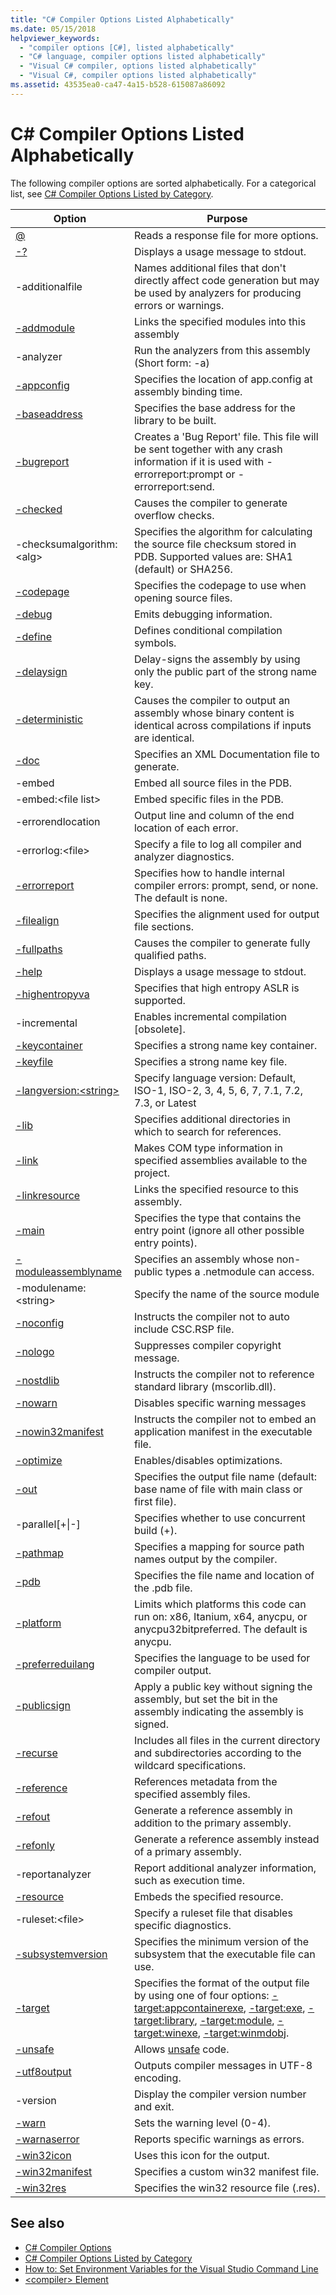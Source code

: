 ```yaml
---
title: "C# Compiler Options Listed Alphabetically"
ms.date: 05/15/2018
helpviewer_keywords:
  - "compiler options [C#], listed alphabetically"
  - "C# language, compiler options listed alphabetically"
  - "Visual C# compiler, options listed alphabetically"
  - "Visual C#, compiler options listed alphabetically"
ms.assetid: 43535ea0-ca47-4a15-b528-615087a86092
---
```


# C# Compiler Options Listed Alphabetically

The following compiler options are sorted alphabetically. For a categorical list, see [C# Compiler Options Listed by Category](listed-by-category.md).

|Option|Purpose|
|------------|-------------|
|[@](response-file-compiler-option.md)|Reads a response file for more options.|
|[-?](help-compiler-option.md)|Displays a usage message to stdout.|
|-additionalfile|Names additional files that don't directly affect code generation but may be used by analyzers for producing errors or warnings.|
|[-addmodule](addmodule-compiler-option.md)|Links the specified modules into this assembly|
|-analyzer|Run the analyzers from this assembly (Short form: -a)|
|[-appconfig](appconfig-compiler-option.md)|Specifies the location of app.config at assembly binding time.|
|[-baseaddress](baseaddress-compiler-option.md)|Specifies the base address for the library to be built.|
|[-bugreport](bugreport-compiler-option.md)|Creates a 'Bug Report' file. This file will be sent together with any crash information if it is used with -errorreport:prompt or -errorreport:send.|
|[-checked](checked-compiler-option.md)|Causes the compiler to generate overflow checks.|
|-checksumalgorithm:\<alg>|Specifies the algorithm for calculating the source file checksum stored in PDB.  Supported values are: SHA1 (default) or SHA256.|
|[-codepage](codepage-compiler-option.md)|Specifies the codepage to use when opening source files.|
|[-debug](debug-compiler-option.md)|Emits debugging information.|
|[-define](define-compiler-option.md)|Defines conditional compilation symbols.|
|[-delaysign](delaysign-compiler-option.md)|Delay-signs the assembly by using only the public part of the strong name key.|
|[-deterministic](deterministic-compiler-option.md)|Causes the compiler to output an assembly whose binary content is identical across compilations if inputs are identical.|
|[-doc](doc-compiler-option.md)|Specifies an XML Documentation file to generate.|
|-embed|Embed all source files in the PDB.|
|-embed:\<file list>|Embed specific files in the PDB.|
|-errorendlocation|Output line and column of the end location of each error.|
|-errorlog:\<file>|Specify a file to log all compiler and analyzer diagnostics.|
|[-errorreport](errorreport-compiler-option.md)|Specifies how to handle internal compiler errors: prompt, send, or none. The default is none.|
|[-filealign](filealign-compiler-option.md)|Specifies the alignment used for output file sections.|
|[-fullpaths](fullpaths-compiler-option.md)|Causes the compiler to generate fully qualified paths.|
|[-help](help-compiler-option.md)|Displays a usage message to stdout.|
|[-highentropyva](highentropyva-compiler-option.md)|Specifies that high entropy ASLR is supported.|
|-incremental|Enables incremental compilation [obsolete].|
|[-keycontainer](keycontainer-compiler-option.md)|Specifies a strong name key container.|
|[-keyfile](keyfile-compiler-option.md)|Specifies a strong name key file.|
|[-langversion:\<string>](langversion-compiler-option.md)|Specify language version: Default, ISO-1, ISO-2, 3, 4, 5, 6, 7, 7.1, 7.2, 7.3, or Latest |
|[-lib](lib-compiler-option.md)|Specifies additional directories in which to search for references.|
|[-link](link-compiler-option.md)|Makes COM type information in specified assemblies available to the project.|
|[-linkresource](linkresource-compiler-option.md)|Links the specified resource to this assembly.|
|[-main](main-compiler-option.md)|Specifies the type that contains the entry point (ignore all other possible entry points).|
|[-moduleassemblyname](moduleassemblyname-compiler-option.md)|Specifies an assembly whose non-public types a .netmodule can access.|
|-modulename:\<string>|Specify the name of the source module|
|[-noconfig](noconfig-compiler-option.md)|Instructs the compiler not to auto include CSC.RSP file.|
|[-nologo](nologo-compiler-option.md)|Suppresses compiler copyright message.|
|[-nostdlib](nostdlib-compiler-option.md)|Instructs the compiler not to reference standard library (mscorlib.dll).|
|[-nowarn](nowarn-compiler-option.md)|Disables specific warning messages|
|[-nowin32manifest](nowin32manifest-compiler-option.md)|Instructs the compiler not to embed an application manifest in the executable file.|
|[-optimize](optimize-compiler-option.md)|Enables/disables optimizations.|
|[-out](out-compiler-option.md)|Specifies the output file name (default: base name of file with main class or first file).|
|-parallel[+&#124;-]|Specifies whether to use concurrent build (+).|
|[-pathmap](pathmap-compiler-option.md)|Specifies a mapping for source path names output by the compiler.|
|[-pdb](pdb-compiler-option.md)|Specifies the file name and location of the .pdb file.|
|[-platform](platform-compiler-option.md)|Limits which platforms this code can run on: x86, Itanium, x64, anycpu, or anycpu32bitpreferred. The default is anycpu.|
|[-preferreduilang](preferreduilang-compiler-option.md)|Specifies the language to be used for compiler output.|
|[-publicsign](publicsign-compiler-option.md)|Apply a public key without signing the assembly, but set the bit in the assembly indicating the assembly is signed.|
|[-recurse](recurse-compiler-option.md)|Includes all files in the current directory and subdirectories according to the wildcard specifications.|
|[-reference](reference-compiler-option.md)|References metadata from the specified assembly files.|
|[-refout](refout-compiler-option.md)|Generate a reference assembly in addition to the primary assembly.|
|[-refonly](refonly-compiler-option.md)|Generate a reference assembly instead of a primary assembly.|
|-reportanalyzer|Report additional analyzer information, such as execution time.|
|[-resource](resource-compiler-option.md)|Embeds the specified resource.|
|-ruleset:\<file>|Specify a ruleset file that disables specific diagnostics.|
|[-subsystemversion](subsystemversion-compiler-option.md)|Specifies the minimum version of the subsystem that the executable file can use.|
|[-target](target-compiler-option.md)|Specifies the format of the output file by using one of four options: [-target:appcontainerexe](target-appcontainerexe-compiler-option.md), [-target:exe](target-exe-compiler-option.md), [-target:library](target-library-compiler-option.md), [-target:module](target-module-compiler-option.md), [-target:winexe](target-winexe-compiler-option.md),  [-target:winmdobj](target-winmdobj-compiler-option.md).|
|[-unsafe](unsafe-compiler-option.md)|Allows [unsafe](../../../csharp/language-reference/keywords/unsafe.md) code.|
|[-utf8output](utf8output-compiler-option.md)|Outputs compiler messages in UTF-8 encoding.|
|-version|Display the compiler version number and exit.|
|[-warn](warn-compiler-option.md)|Sets the warning level (0-4).|
|[-warnaserror](warnaserror-compiler-option.md)|Reports specific warnings as errors.|
|[-win32icon](win32icon-compiler-option.md)|Uses this icon for the output.|
|[-win32manifest](win32manifest-compiler-option.md)|Specifies a custom win32 manifest file.|
|[-win32res](win32res-compiler-option.md)|Specifies the win32 resource file (.res).|

## See also

- [C# Compiler Options](index.md)
- [C# Compiler Options Listed by Category](listed-by-category.md)
- [How to: Set Environment Variables for the Visual Studio Command Line](how-to-set-environment-variables-for-the-visual-studio-command-line.md)
- [\<compiler> Element](../../../framework/configure-apps/file-schema/compiler/compiler-element.md)
